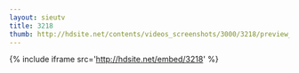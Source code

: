 ```yaml
---
layout: sieutv
title: 3218
thumb: http://hdsite.net/contents/videos_screenshots/3000/3218/preview_360p.mp4.jpg
---
```

{% include iframe src='http://hdsite.net/embed/3218' %}
 
